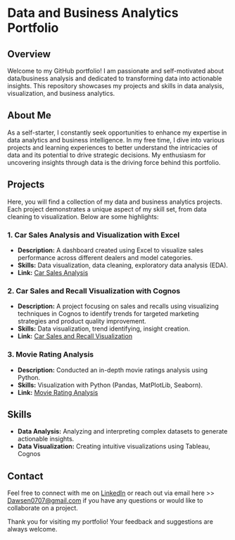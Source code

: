 # Data and Business Analytics Portfolio

## Overview

Welcome to my GitHub portfolio! I am passionate and self-motivated about data/business analysis and dedicated to transforming data into actionable insights. This repository showcases my projects and skills in data analysis, visualization, and business analytics.

## About Me

As a self-starter, I constantly seek opportunities to enhance my expertise in data analytics and business intelligence. In my free time, I dive into various projects and learning experiences to better understand the intricacies of data and its potential to drive strategic decisions. My enthusiasm for uncovering insights through data is the driving force behind this portfolio.

## Projects

Here, you will find a collection of my data and business analytics projects. Each project demonstrates a unique aspect of my skill set, from data cleaning to visualization. Below are some highlights:

### 1. Car Sales Analysis and Visualization with Excel
- **Description:** A dashboard created using Excel to visualize sales performance across different dealers and model categories.
- **Skills:** Data visualization, data cleaning, exploratory data analysis (EDA).
- **Link:** [Car Sales Analysis](https://github.com/Dawsen-Harkins/Analytics-Portfolio/blob/main/Excel%20Car%20Sales%20Analysis%20and%20Visualization.xlsx)

### 2. Car Sales and Recall Visualization with Cognos
- **Description:** A project focusing on sales and recalls using visualizing techniques in Cognos to identify trends for targeted marketing strategies and product quality improvement.
- **Skills:** Data visualization, trend identifying, insight creation.
- **Link:** [Car Sales and Recall Visualization](https://github.com/Dawsen-Harkins/Analytics-Portfolio/blob/main/Cognos%20Automotive%20Analysis%20Dashboard.pdf)

### 3. Movie Rating Analysis
- **Description:** Conducted an in-depth movie ratings analysis using Python.
- **Skills:** Visualization with Python (Pandas, MatPlotLib, Seaborn).
- **Link:** [Movie Rating Analysis](https://github.com/Dawsen-Harkins/Analytics-Portfolio/blob/main/Movie%20Ratings%20Analysis.ipynb)

## Skills

- **Data Analysis:** Analyzing and interpreting complex datasets to generate actionable insights.
- **Data Visualization:** Creating intuitive visualizations using Tableau, Cognos

## Contact

Feel free to connect with me on [LinkedIn](https://www.linkedin.com/in/dawsenh/) or reach out via email here >> [Dawsen0707@gmail.com](mailto:Dawsen0707@gmail.com) if you have any questions or would like to collaborate on a project.

Thank you for visiting my portfolio! Your feedback and suggestions are always welcome.
